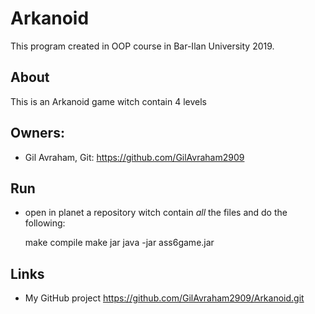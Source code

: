 # Arkanoid
This program created in OOP course in Bar-Ilan University 2019.

## About
This is an Arkanoid game witch contain 4 levels

## Owners:
* Gil Avraham, Git: https://github.com/GilAvraham2909

## Run
- open in planet a repository witch contain *all* the files and do the following:

  make compile
  make jar
  java -jar ass6game.jar

## Links
- My GitHub project https://github.com/GilAvraham2909/Arkanoid.git
